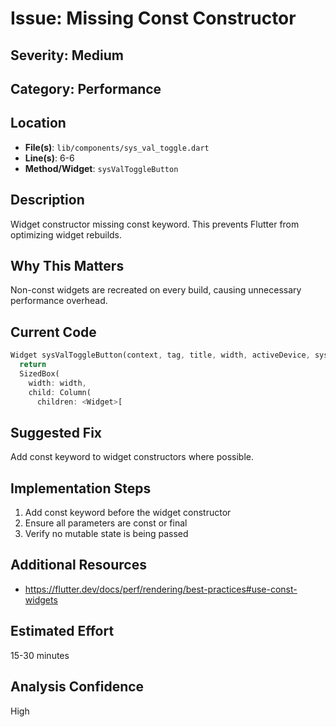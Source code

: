 # Issue: Missing Const Constructor

## Severity: Medium

## Category: Performance

## Location
- **File(s)**: `lib/components/sys_val_toggle.dart`
- **Line(s)**: 6-6
- **Method/Widget**: `sysValToggleButton`

## Description
Widget constructor missing const keyword. This prevents Flutter from optimizing widget rebuilds.

## Why This Matters
Non-const widgets are recreated on every build, causing unnecessary performance overhead.

## Current Code
```dart
Widget sysValToggleButton(context, tag, title, width, activeDevice, sysVal, setMethod) {
  return 
  SizedBox(
    width: width,
    child: Column(
      children: <Widget>[
```

## Suggested Fix
Add const keyword to widget constructors where possible.

## Implementation Steps
1. Add const keyword before the widget constructor
2. Ensure all parameters are const or final
3. Verify no mutable state is being passed

## Additional Resources
- https://flutter.dev/docs/perf/rendering/best-practices#use-const-widgets

## Estimated Effort
15-30 minutes

## Analysis Confidence
High

